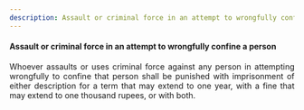 ```yaml
---
description: Assault or criminal force in an attempt to wrongfully confine a person
---
```


#### Assault or criminal force in an attempt to wrongfully confine a person
<div style="text-align: justify">

Whoever assaults or uses criminal force against any person in attempting wrongfully to confine that person shall be punished with imprisonment of either description for a term that may extend to one year, with a fine that may extend to one thousand rupees, or with both.

</div>
